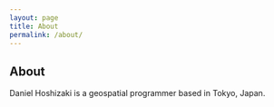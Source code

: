 ```yaml
---
layout: page
title: About
permalink: /about/
---
```


## About

Daniel Hoshizaki is a geospatial programmer based in Tokyo, Japan.
